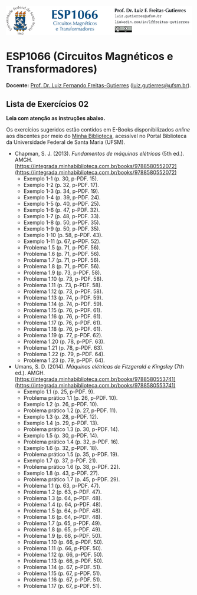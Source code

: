 ![](Header.png "UFSM-CT-DESP-ESP1066")

# ESP1066 (Circuitos Magnéticos e Transformadores)

**Docente:** [Prof. Dr. Luiz Fernando Freitas-Gutierres](https://www.linkedin.com/in/lffreitas-gutierres/) ([luiz.gutierres@ufsm.br](mailto:luiz.gutierres@ufsm.br)). 

## Lista de Exercícios 02

**Leia com atenção as instruções abaixo.**

Os exercícios sugeridos estão contidos em E-Books disponibilizados *online* aos discentes por meio do [Minha Biblioteca](https://portal.ufsm.br/biblioteca/leitor/minhaBiblioteca.html), acessível no Portal Biblioteca da Universidade Federal de Santa Maria (UFSM).

- Chapman, S. J. (2013). *Fundamentos de máquinas elétricas* (5th ed.). AMGH. [https://integrada.minhabiblioteca.com.br/books/9788580552072](https://integrada.minhabiblioteca.com.br/books/9788580552072)
    - Exemplo 1-1 (p. 30, p-PDF. 15).
    - Exemplo 1-2 (p. 32, p-PDF. 17).
    - Exemplo 1-3 (p. 34, p-PDF. 19).
    - Exemplo 1-4 (p. 39, p-PDF. 24).
    - Exemplo 1-5 (p. 40, p-PDF. 25).
    - Exemplo 1-6 (p. 47, p-PDF. 32).
    - Exemplo 1-7 (p. 48, p-PDF. 33).
    - Exemplo 1-8 (p. 50, p-PDF. 35).
    - Exemplo 1-9 (p. 50, p-PDF. 35).
    - Exemplo 1-10 (p. 58, p-PDF. 43).
    - Exemplo 1-11 (p. 67, p-PDF. 52).
    - Problema 1.5 (p. 71, p-PDF. 56).
    - Problema 1.6 (p. 71, p-PDF. 56).
    - Problema 1.7 (p. 71, p-PDF. 56).
    - Problema 1.8 (p. 71, p-PDF. 56).
    - Problema 1.9 (p. 73, p-PDF. 58).
    - Problema 1.10 (p. 73, p-PDF. 58).
    - Problema 1.11 (p. 73, p-PDF. 58).
    - Problema 1.12 (p. 73, p-PDF. 58).
    - Problema 1.13 (p. 74, p-PDF. 59).
    - Problema 1.14 (p. 74, p-PDF. 59).
    - Problema 1.15 (p. 76, p-PDF. 61).
    - Problema 1.16 (p. 76, p-PDF. 61).
    - Problema 1.17 (p. 76, p-PDF. 61).
    - Problema 1.18 (p. 76, p-PDF. 61).
    - Problema 1.19 (p. 77, p-PDF. 62).
    - Problema 1.20 (p. 78, p-PDF. 63).
    - Problema 1.21 (p. 78, p-PDF. 63).
    - Problema 1.22 (p. 79, p-PDF. 64).
    - Problema 1.23 (p. 79, p-PDF. 64).
- Umans, S. D. (2014). *Máquinas elétricas de Fitzgerald e Kingsley* (7th ed.). AMGH. [https://integrada.minhabiblioteca.com.br/books/9788580553741](https://integrada.minhabiblioteca.com.br/books/9788580553741)
    - Exemplo 1.1 (p. 25, p-PDF. 9).
    - Problema prático 1.1 (p. 26, p-PDF. 10).
    - Exemplo 1.2 (p. 26, p-PDF. 10).
    - Problema prático 1.2 (p. 27, p-PDF. 11).
    - Exemplo 1.3 (p. 28, p-PDF. 12).
    - Exemplo 1.4 (p. 29, p-PDF. 13).
    - Problema prático 1.3 (p. 30, p-PDF. 14).
    - Exemplo 1.5 (p. 30, p-PDF. 14).
    - Problema prático 1.4 (p. 32, p-PDF. 16).
    - Exemplo 1.6 (p. 32, p-PDF. 18).
    - Problema prático 1.5 (p. 35, p-PDF. 19).
    - Exemplo 1.7 (p. 37, p-PDF. 21).
    - Problema prático 1.6 (p. 38, p-PDF. 22).
    - Exemplo 1.8 (p. 43, p-PDF. 27).
    - Problema prático 1.7 (p. 45, p-PDF. 29).
    - Problema 1.1 (p. 63, p-PDF. 47).
    - Problema 1.2 (p. 63, p-PDF. 47).
    - Problema 1.3 (p. 64, p-PDF. 48).
    - Problema 1.4 (p. 64, p-PDF. 48).
    - Problema 1.5 (p. 64, p-PDF. 48).
    - Problema 1.6 (p. 64, p-PDF. 48).
    - Problema 1.7 (p. 65, p-PDF. 49).
    - Problema 1.8 (p. 65, p-PDF. 49).
    - Problema 1.9 (p. 66, p-PDF. 50).
    - Problema 1.10 (p. 66, p-PDF. 50).
    - Problema 1.11 (p. 66, p-PDF. 50).
    - Problema 1.12 (p. 66, p-PDF. 50).
    - Problema 1.13 (p. 66, p-PDF. 50).
    - Problema 1.14 (p. 67, p-PDF. 51).
    - Problema 1.15 (p. 67, p-PDF. 51).
    - Problema 1.16 (p. 67, p-PDF. 51).
    - Problema 1.17 (p. 67, p-PDF. 51).